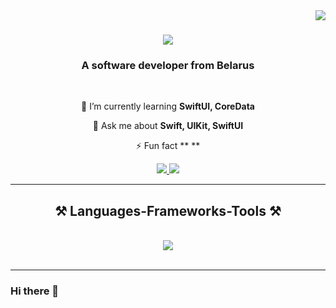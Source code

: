 <img align="right" src="https://visitor-badge.laobi.icu/badge?page_id=formore2334.formore2334" />

<h1 align="center">
    <img src="https://readme-typing-svg.herokuapp.com/?font=Righteous&size=35&center=true&vCenter=true&width=500&height=70&duration=4000&lines=Hi+There!+👋;+I'm+Dzmitry+Kalbasin!;" />
</h1>

<h3 align="center">A software developer from Belarus </h3>

<br/>

<div align="center">
 
 🌱 I’m currently learning **SwiftUI, CoreData**

💬 Ask me about **Swift, UIKit, SwiftUI**

⚡ Fun fact **  **

 </div>
 
<div align="center"> 
  <a href="mailto:myattention15@gmail.com">
    <img src="https://img.shields.io/badge/Gmail-333333?style=for-the-badge&logo=gmail&logoColor=red" />
  </a>
  <a href="https://linkedin.com/" target="_blank">
    <img src="https://img.shields.io/badge/LinkedIn-0077B5?style=for-the-badge&logo=linkedin&logoColor=white" target="_blank" />
  </a>
</div>

 <hr/>
 
<h2 align="center">⚒️ Languages-Frameworks-Tools ⚒️</h2>
<br/>
<div align="center">
    <img src="https://skillicons.dev/icons?i=swift,c,github,git,r" />
<br>
</div>

<br/>

<hr/>





### Hi there 👋

<!--
**formore2334/formore2334** is a ✨ _special_ ✨ repository because its `README.md` (this file) appears on your GitHub profile.

Here are some ideas to get you started:

- 🔭 I’m currently working on ...
- 🌱 I’m currently learning ...
- 👯 I’m looking to collaborate on ...
- 🤔 I’m looking for help with ...
- 💬 Ask me about ...
- 📫 How to reach me: ...
- 😄 Pronouns: ...
- ⚡ Fun fact: ...
-->
